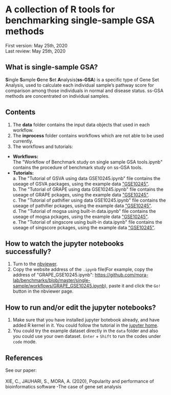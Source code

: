 # A collection of R tools for benchmarking single-sample GSA methods
First version: May 25th, 2020<br>
Last review: May 25th, 2020
## What is single-sample GSA?
**S**ingle **S**ample **G**ene **S**et **A**nalysis(**ss-GSA**) is a specific type of Gene Set Analysis, used to calculate each individual sample’s pathway score for comparison among those individuals in normal and disease status. ss-GSA methods are concentrated on individual samples.
## Contents
1. The **data** folder contains the input data objects that used in each workflow. <br>
2. The **inprocess** folder contains workflows which are not able to be used currently. <br>
3. The workflows and tutorials:
* **Workflows:**  <br>
The "Workflow of Benchmark study on single sample GSA tools.ipynb" contains the procedure of benchmark study on ss-GSA tools.
* **Tutorials:** <br>
a. The "Tutorial of GSVA using data GSE10245.ipynb" file contains the useage of GSVA packages, using the example data ["GSE10245"](https://github.com/mora-lab/benchmarks/blob/master/single-sample/workflows/data/GSE10245.RDS). <br>
b. The "Tutorial of GRAPE using data GSE10245.ipynb" file contains the useage of GRAPE pckages, using the example data ["GSE10245"](https://github.com/mora-lab/benchmarks/blob/master/single-sample/workflows/data/GSE10245.RDS). <br>
c. The "Tutorial of pathifier using data GSE10245.ipynb" file contains the useage of pathifier pckages, using the example data ["GSE10245"](https://github.com/mora-lab/benchmarks/blob/master/single-sample/workflows/data/GSE10245.RDS). <br>
d. The "Tutorial of mogsa using built-in data.ipynb" file contains the useage of mogsa pckages, using the example data ["GSE10245"](https://github.com/mora-lab/benchmarks/blob/master/single-sample/workflows/data/GSE10245.RDS). <br>
e. The "Tutorial of singscore using built-in data.ipynb" file contains the useage of singscore pckages, using the example data ["GSE10245"](https://github.com/mora-lab/benchmarks/blob/master/single-sample/workflows/data/GSE10245.RDS). 

## How to watch the jupyter notebooks successfully?
1. Turn to the [nbviewer](https://nbviewer.jupyter.org/).
2. Copy the website address of the `.ipynb` file(For example, copy the address of "GRAPE_GSE10245.ipynb": https://github.com/mora-lab/benchmarks/blob/master/single-sample/workflows/GRAPE_GSE10245.ipynb), paste it and click the `Go!` button in the nbviewer page.
## How to run and/or edit the jupyter notebooks?
1. Make sure that you have installed jupyter botebook already, and have added R kernel in it. You could follow the tutorial in the [jupyter home](https://jupyter.org/install).
2. You could try the example dataset directly in the `data` folder and also you could use your own dataset. `Enter` + `Shift` to  run the codes under `code` mode. 
## References
See our paper:<br><br>
XIE, C., JAUHARI, S., MORA, A. (2020), Popularity and performance of bioinformatics software -The case of gene set analysis
